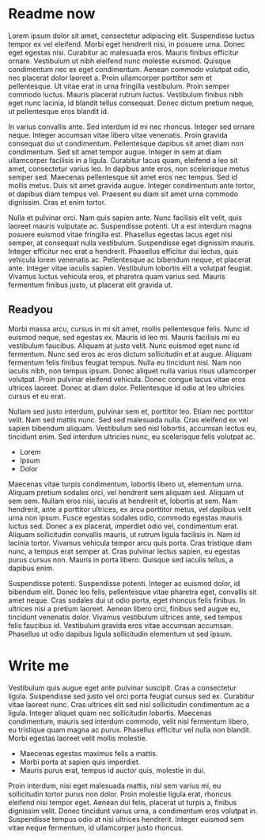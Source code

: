 # Readme now
Lorem ipsum dolor sit amet, consectetur adipiscing elit. Suspendisse luctus tempor ex vel eleifend. Morbi eget hendrerit nisi, in posuere urna. Donec eget egestas nisi. Curabitur ac malesuada eros. Mauris finibus efficitur ornare. Vestibulum ut nibh eleifend nunc molestie euismod. Quisque condimentum nec ex eget condimentum. Aenean commodo volutpat odio, nec placerat dolor laoreet a. Proin ullamcorper porttitor sem et pellentesque. Ut vitae erat in urna fringilla vestibulum. Proin semper commodo luctus. Mauris placerat rutrum luctus. Vestibulum finibus nibh eget nunc lacinia, id blandit tellus consequat. Donec dictum pretium neque, ut pellentesque eros blandit id.

In varius convallis ante. Sed interdum id mi nec rhoncus. Integer sed ornare neque. Integer accumsan vitae libero vitae venenatis. Proin gravida consequat dui ut condimentum. Pellentesque dapibus sit amet diam non condimentum. Sed sit amet tempor augue. Integer in sem at diam ullamcorper facilisis in a ligula. Curabitur lacus quam, eleifend a leo sit amet, consectetur varius leo. In dapibus ante eros, non scelerisque metus semper sed. Maecenas pellentesque sit amet eros nec tempus. Sed id mollis metus. Duis sit amet gravida augue. Integer condimentum ante tortor, et dapibus diam tempus vel. Praesent eu diam sit amet urna commodo dignissim. Cras et enim tortor.

Nulla et pulvinar orci. Nam quis sapien ante. Nunc facilisis elit velit, quis laoreet mauris vulputate ac. Suspendisse potenti. Ut a est interdum magna posuere euismod vitae fringilla est. Phasellus egestas lacus eget nisi semper, at consequat nulla vestibulum. Suspendisse eget dignissim mauris. Integer efficitur nec erat a hendrerit. Phasellus efficitur dui lectus, quis vehicula lorem venenatis ac. Pellentesque ac bibendum neque, et placerat ante. Integer vitae iaculis sapien. Vestibulum lobortis elit a volutpat feugiat. Vivamus luctus vehicula eros, et pharetra quam varius sed. Mauris fermentum finibus justo, ut placerat elit gravida ut.

## Readyou
Morbi massa arcu, cursus in mi sit amet, mollis pellentesque felis. Nunc id euismod neque, sed egestas ex. Mauris id leo mi. Mauris facilisis mi eu vestibulum faucibus. Aliquam at justo velit. Nunc euismod eget nunc id fermentum. Nunc sed eros ac eros dictum sollicitudin et at augue. Aliquam fermentum felis finibus feugiat tempus. Nulla eu tincidunt nisi. Nam non iaculis nibh, non tempus ipsum. Donec aliquet nulla varius risus ullamcorper volutpat. Proin pulvinar eleifend vehicula. Donec congue lacus vitae eros ultrices laoreet. Donec at diam dolor. Pellentesque id odio at leo ultricies cursus et eu erat.

Nullam sed justo interdum, pulvinar sem et, porttitor leo. Etiam nec porttitor velit. Nam sed mattis nunc. Sed sed malesuada nulla. Cras eleifend ex vel sapien bibendum aliquam. Vestibulum sed nisl lobortis, accumsan lectus eu, tincidunt enim. Sed interdum ultricies nunc, eu scelerisque felis volutpat ac.

 - Lorem
 - Ipsum
 - Dolor

 Maecenas vitae turpis condimentum, lobortis libero ut, elementum urna. Aliquam pretium sodales orci, vel hendrerit sem aliquam sed. Aliquam ut sem sem. Nullam eros nisi, iaculis at hendrerit et, lobortis at sem. Nam hendrerit, ante a porttitor ultrices, ex arcu porttitor metus, vel dapibus velit urna non ipsum. Fusce egestas sodales odio, commodo egestas mauris luctus sed. Donec a ex placerat, imperdiet odio vel, condimentum erat. Aliquam sollicitudin convallis mauris, ut rutrum ligula facilisis in. Nam id lacinia tortor. Vivamus vehicula tempor arcu quis porta. Cras tristique diam nunc, a tempus erat semper at. Cras pulvinar lectus sapien, eu egestas purus cursus non. Mauris in porta libero. Quisque sed iaculis tellus, a dapibus enim.
 
 Suspendisse potenti. Suspendisse potenti. Integer ac euismod dolor, id bibendum elit. Donec leo felis, pellentesque vitae pharetra eget, convallis sit amet neque. Cras sodales dui ut odio porta, eget rhoncus felis finibus. In ultrices nisi a pretium laoreet. Aenean libero orci, finibus sed augue eu, tincidunt venenatis dolor. Vivamus vestibulum ultrices ante, sed tempus felis faucibus id. Vestibulum gravida eros vitae accumsan accumsan. Phasellus ut odio dapibus ligula sollicitudin elementum ut sed ipsum.

# Write me

Vestibulum quis augue eget ante pulvinar suscipit. Cras a consectetur ligula. Suspendisse sed justo vel orci porta feugiat cursus sed ex. Curabitur vitae laoreet nunc. Cras ultrices elit sed nisl sollicitudin condimentum ac a ligula. Integer aliquet quam nec sollicitudin lobortis. Maecenas condimentum, mauris sed interdum commodo, velit nisl fermentum libero, eu tristique quam magna ac purus. Phasellus efficitur vel nulla non blandit. Morbi egestas laoreet velit mollis molestie.

 - Maecenas egestas maximus felis a mattis. 
 - Morbi porta at sapien quis imperdiet. 
 - Mauris purus erat, tempus id auctor quis, molestie in dui. 

Proin interdum, nisi eget malesuada mattis, nisl sem varius mi, eu sollicitudin tortor purus non dolor. Proin molestie ligula erat, rhoncus eleifend nisi tempor eget. Aenean dui felis, placerat ut turpis a, finibus dignissim velit. Donec tincidunt varius urna, a condimentum eros volutpat in. Suspendisse tempus odio at nisi ultrices hendrerit. Integer euismod sem vitae neque fermentum, id ullamcorper justo rhoncus.